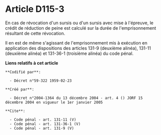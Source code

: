 # Article D115-3

En cas de révocation d'un sursis ou d'un sursis avec mise à l'épreuve, le crédit de réduction de peine est calculé sur la
durée de l'emprisonnement résultant de cette révocation. 

Il en est de même s'agissant de l'emprisonnement mis à exécution en application des dispositions des articles 131-9 (deuxième
alinéa), 131-11 (deuxième alinéa) et 131-36-1 (troisième alinéa) du code pénal.

**Liens relatifs à cet article**

	**Codifié par**:

	  - Décret n°59-322 1959-02-23

	**Créé par**:

	  - Décret n°2004-1364 du 13 décembre 2004 - art. 4 () JORF 15 décembre 2004 en vigueur le 1er janvier 2005

	**Cite**:

	  - Code pénal - art. 131-11 (V)
	  - Code pénal - art. 131-36-1 (V)
	  - Code pénal - art. 131-9 (V)
